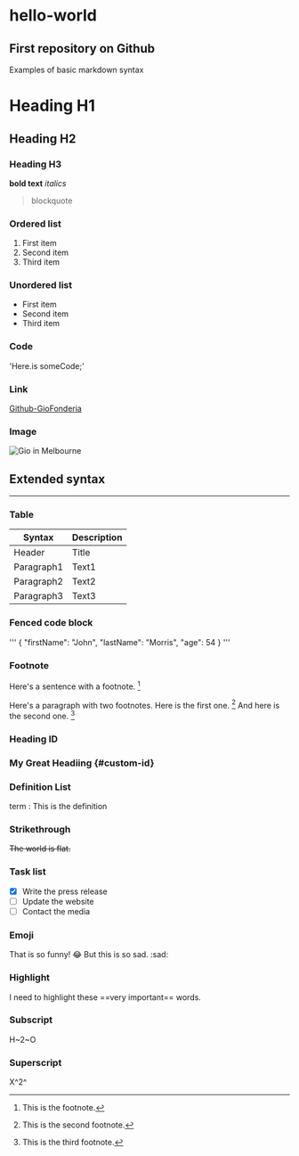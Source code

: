 # hello-world
First repository on Github
---
Examples of basic markdown syntax

# Heading H1
## Heading H2
### Heading H3
**bold text**
*italics*
> blockquote

### Ordered list
1. First item
2. Second item
3. Third item

### Unordered list
- First item
- Second item
- Third item

### Code
'Here.is someCode;'

### Link
[Github-GioFonderia](https://github.com/GioFonderia)

### Image
![Gio in Melbourne](image.jpg)

## Extended syntax
---
### Table
| Syntax | Description |
| ----------- | -------------------- |
| Header | Title |
| Paragraph1 | Text1 |
| Paragraph2 | Text2 |
| Paragraph3 | Text3 |

### Fenced code block
'''
{
  "firstName": "John",
  "lastName": "Morris",
  "age": 54
}
'''

### Footnote
Here's a sentence with a footnote. [^1]
[^1]: This is the footnote.

Here's a paragraph with two footnotes.  Here is the first one. [^2]
And here is the second one. [^3]
[^2]: This is the second footnote.
[^3]: This is the third footnote.

### Heading ID
### My Great Headiing {#custom-id}

### Definition List
term
: This is the definition

### Strikethrough
~~The world is flat.~~

### Task list
- [x] Write the press release
- [ ] Update the website
- [ ] Contact the media

### Emoji
That is so funny! :joy:
But this is so sad. :sad:

### Highlight
I need to highlight these ==very important== words.

### Subscript
H~2~O

### Superscript
X^2^


  

